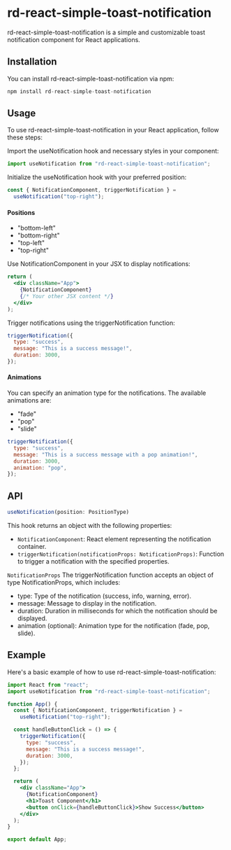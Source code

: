 # rd-react-simple-toast-notification

rd-react-simple-toast-notification is a simple and customizable toast notification component for React applications.

## Installation

You can install rd-react-simple-toast-notification via npm:

```jsx
npm install rd-react-simple-toast-notification
```

## Usage

To use rd-react-simple-toast-notification in your React application, follow these steps:

Import the useNotification hook and necessary styles in your component:

```jsx
import useNotification from "rd-react-simple-toast-notification";
```

Initialize the useNotification hook with your preferred position:

```jsx
const { NotificationComponent, triggerNotification } =
  useNotification("top-right");
```

#### Positions

- "bottom-left"
- "bottom-right"
- "top-left"
- "top-right"

Use NotificationComponent in your JSX to display notifications:

```jsx
return (
  <div className="App">
    {NotificationComponent}
    {/* Your other JSX content */}
  </div>
);
```

Trigger notifications using the triggerNotification function:

```jsx
triggerNotification({
  type: "success",
  message: "This is a success message!",
  duration: 3000,
});
```

#### Animations

You can specify an animation type for the notifications. The available animations are:

- "fade"
- "pop"
- "slide"

```jsx
triggerNotification({
  type: "success",
  message: "This is a success message with a pop animation!",
  duration: 3000,
  animation: "pop",
});
```

## API

```jsx
useNotification(position: PositionType)
```

This hook returns an object with the following properties:

- `NotificationComponent`: React element representing the notification container.
- `triggerNotification(notificationProps: NotificationProps)`: Function to trigger a notification with the specified properties.

`NotificationProps`
The triggerNotification function accepts an object of type NotificationProps, which includes:

- type: Type of the notification (success, info, warning, error).
- message: Message to display in the notification.
- duration: Duration in milliseconds for which the notification should be displayed.
- animation (optional): Animation type for the notification (fade, pop, slide).

## Example

Here's a basic example of how to use rd-react-simple-toast-notification:

```jsx
import React from "react";
import useNotification from "rd-react-simple-toast-notification";

function App() {
  const { NotificationComponent, triggerNotification } =
    useNotification("top-right");

  const handleButtonClick = () => {
    triggerNotification({
      type: "success",
      message: "This is a success message!",
      duration: 3000,
    });
  };

  return (
    <div className="App">
      {NotificationComponent}
      <h1>Toast Component</h1>
      <button onClick={handleButtonClick}>Show Success</button>
    </div>
  );
}

export default App;
```
